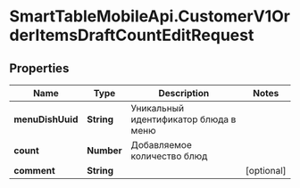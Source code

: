 # SmartTableMobileApi.CustomerV1OrderItemsDraftCountEditRequest

## Properties

Name | Type | Description | Notes
------------ | ------------- | ------------- | -------------
**menuDishUuid** | **String** | Уникальный идентификатор блюда в меню | 
**count** | **Number** | Добавляемое количество блюд | 
**comment** | **String** |  | [optional] 


